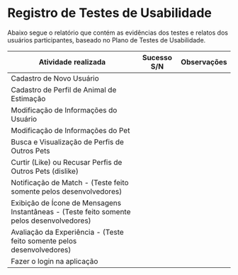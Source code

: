 # Registro de Testes de Usabilidade

Abaixo segue o relatório que contém as evidências dos testes e relatos dos usuários participantes, baseado no Plano de Testes de Usabilidade. <br>
                                                            

Atividade realizada    | Sucesso S/N | Observações
-----------------------|-------------|------------
Cadastro de Novo Usuário|    | 
Cadastro de Perfil de Animal de Estimação  |  | 
Modificação de Informações do Usuário   |     |  
Modificação de Informações do Pet  |    |     |
Busca e Visualização de Perfis de Outros Pets|                     |       |
Curtir (Like) ou Recusar Perfis de Outros Pets (dislike) |         |       |
Notificação de Match - (Teste feito somente pelos desenvolvedores)  |         |       |
Exibição de Ícone de Mensagens Instantâneas - (Teste feito somente pelos desenvolvedores) |         |       |
Avaliação da Experiência - (Teste feito somente pelos desenvolvedores) |         |       |
Fazer o login na aplicação |         |       |
